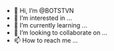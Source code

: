 - 👋 Hi, I’m @BOTSTVN
- 👀 I’m interested in ...
- 🌱 I’m currently learning ...
- 💞️ I’m looking to collaborate on ...
- 📫 How to reach me ...

<!---
BOTSTVN/BOTSTVN is a ✨ special ✨ repository because its `README.md` (this file) appears on your GitHub profile.
You can click the Preview link to take a look at your changes.
--->
